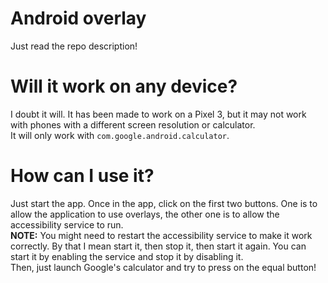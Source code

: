 # Android overlay
Just read the repo description!

# Will it work on any device?
I doubt it will. It has been made to work on a Pixel 3, but it may not work with phones with a different screen resolution or calculator.\
It will only work with `com.google.android.calculator`.

# How can I use it?
Just start the app. Once in the app, click on the first two buttons. One is to allow the application to use overlays, the other one is to allow the accessibility service to run.\
**NOTE:** You might need to restart the accessibility service to make it work correctly. By that I mean start it, then stop it, then start it again. You can start it by enabling the service and stop it by disabling it.\
Then, just launch Google's calculator and try to press on the equal button!
